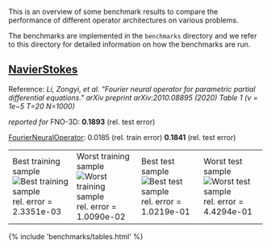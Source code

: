 This is an overview of some benchmark results to compare the performance
of different operator architectures on various problems.

The benchmarks are implemented in the `benchmarks` directory and we refer to
this directory for detailed information on how the benchmarks are run.

## [NavierStokes](../api/continuiti/benchmarks/#continuiti.benchmarks.NavierStokes)

Reference: _Li, Zongyi, et al. "Fourier neural operator for parametric partial
differential equations." arXiv preprint arXiv:2010.08895 (2020)_ _Table 1 ($\nu$ = 1e−5  T=20  N=1000)_

_reported for_ FNO-3D: __0.1893__ (rel. test error)

[FourierNeuralOperator](../api/continuiti/operators/#continuiti.operators.FourierNeuralOperator):
0.0185 (rel. train error)  __0.1841__ (rel. test error)

<table>
<tr>
<td>
Best training sample<br>
<img src="img/ns_train_587.png" alt="Best training sample"/>
rel. error = 2.3351e-03
</td>
<td>
Worst training sample<br>
<img src="img/ns_train_648.png" alt="Worst training sample"/>
rel. error = 1.0090e-02
</td>
<td>
Best test sample<br>
<img src="img/ns_test_144.png" alt="Best test sample"/>
rel. error = 1.0219e-01
</td>
<td>
Worst test sample<br>
<img src="img/ns_test_179.png" alt="Worst test sample"/>
rel. error = 4.4294e-01
</td>
</tr>
</table>

{% include 'benchmarks/tables.html' %}
